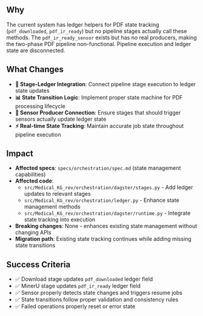 ## Why

The current system has ledger helpers for PDF state tracking (`pdf_downloaded`, `pdf_ir_ready`) but no pipeline stages actually call these methods. The `pdf_ir_ready_sensor` exists but has no real producers, making the two-phase PDF pipeline non-functional. Pipeline execution and ledger state are disconnected.

## What Changes

- **🔗 Stage-Ledger Integration**: Connect pipeline stage execution to ledger state updates
- **📊 State Transition Logic**: Implement proper state machine for PDF processing lifecycle
- **🔄 Sensor Producer Connection**: Ensure stages that should trigger sensors actually update ledger state
- **⚡ Real-time State Tracking**: Maintain accurate job state throughout pipeline execution

## Impact

- **Affected specs**: `specs/orchestration/spec.md` (state management capabilities)
- **Affected code**:
  - `src/Medical_KG_rev/orchestration/dagster/stages.py` - Add ledger updates to relevant stages
  - `src/Medical_KG_rev/orchestration/ledger.py` - Enhance state management methods
  - `src/Medical_KG_rev/orchestration/dagster/runtime.py` - Integrate state tracking into execution
- **Breaking changes**: None - enhances existing state management without changing APIs
- **Migration path**: Existing state tracking continues while adding missing state transitions

## Success Criteria

- ✅ Download stage updates `pdf_downloaded` ledger field
- ✅ MinerU stage updates `pdf_ir_ready` ledger field
- ✅ Sensor properly detects state changes and triggers resume jobs
- ✅ State transitions follow proper validation and consistency rules
- ✅ Failed operations properly reset or error state
